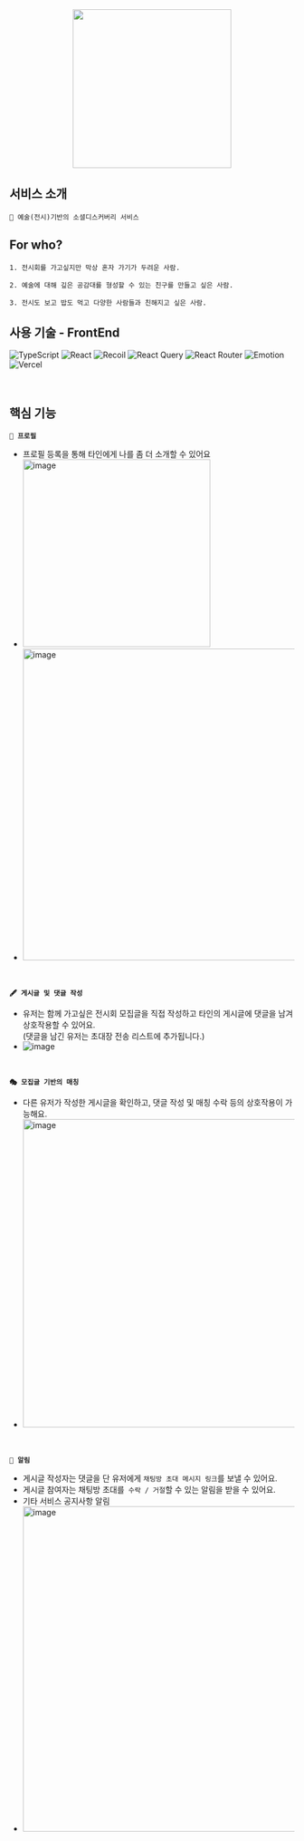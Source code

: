<br><br><br><br>

<div align='center'>
  <img src="https://github.com/hibit-team/hibit-frontend/assets/78556338/8417ed8f-8b66-46d0-9647-f0f8dc947b8b" width="280" height="280">
</div>


## 서비스 소개

```
🌃 예술(전시)기반의 소셜디스커버리 서비스
```

## For who?
```
1. 전시회를 가고싶지만 막상 혼자 가기가 두려운 사람.  

2. 예술에 대해 깊은 공감대를 형성할 수 있는 친구를 만들고 싶은 사람.  

3. 전시도 보고 밥도 먹고 다양한 사람들과 친해지고 싶은 사람.  
```

## 사용 기술 - FrontEnd

<div>

![TypeScript](https://img.shields.io/static/v1?style=for-the-badge&message=TypeScript&color=4976C1&logo=TypeScript&logoColor=FFFFFF&label=)
![React](https://img.shields.io/static/v1?style=for-the-badge&message=React&color=61DAFB&logo=React&logoColor=FFFFFF&label=)
![Recoil](https://img.shields.io/static/v1?style=for-the-badge&message=Recoil&color=4D76DF&logo=React&logoColor=white&label=)
![React Query](https://img.shields.io/static/v1?style=for-the-badge&message=React+Query&color=CE394B&logo=React+Query&logoColor=FFFFFF&label=)
![React Router](https://img.shields.io/static/v1?style=for-the-badge&message=React+Router&color=CA4245&logo=React+Router&logoColor=FFFFFF&label=)
![Emotion](https://img.shields.io/static/v1?style=for-the-badge&message=emotion&color=DB7093&logo=Emotion&logoColor=FFFFFF&label=)
![Vercel](https://img.shields.io/static/v1?style=for-the-badge&message=Vercel&color=000000&logo=Vercel&logoColor=FFFFFF&label=)

</div>
<br />


## 핵심 기능 

**`🧷 프로필`**
- 프로필 등록을 통해 타인에게 나를 좀 더 소개할 수 있어요
- <img width="331" alt="image" src="https://github.com/hibit-team/hibit-frontend/assets/78556338/fc2aebf2-6213-4de0-b44e-695eccf96215">
- <img width="550" alt="image" src="https://github.com/hibit-team/hibit-frontend/assets/78556338/261a462e-04ea-4645-84c8-bf0a9d17c3b2">

<br>

**`🖋 게시글 및 댓글 작성`**

- 유저는 함께 가고싶은 전시회 모집글을 직접 작성하고 타인의 게시글에 댓글을 남겨 상호작용할 수 있어요.  
(댓글을 남긴 유저는 초대장 전송 리스트에 추가됩니다.) 
- ![image](https://github.com/hibit-team/hibit-frontend/assets/78556338/c84aa994-61bb-48d7-b192-18e9bc399955)

<br>

**`🎭 모집글 기반의 매칭 `**
- 다른 유저가 작성한 게시글을 확인하고, 댓글 작성 및 매칭 수락 등의 상호작용이 가능해요.
- <img width="544" alt="image" src="https://github.com/hibit-team/hibit-frontend/assets/78556338/ca90b717-64fd-48c7-8ace-c80ef4d4b7b6">

<br>

**`📮 알림`**
- 게시글 작성자는 댓글을 단 유저에게 `채팅방 초대 메시지 링크`를 보낼 수 있어요.
- 게시글 참여자는 채팅방 초대를` 수락 / 거절`할 수 있는 알림을 받을 수 있어요.
- 기타 서비스 공지사항 알림 
- <img width="574" alt="image" src="https://github.com/hibit-team/hibit-frontend/assets/78556338/38219c6f-2924-49f6-8ef5-875d962e8f1d">


<br>
